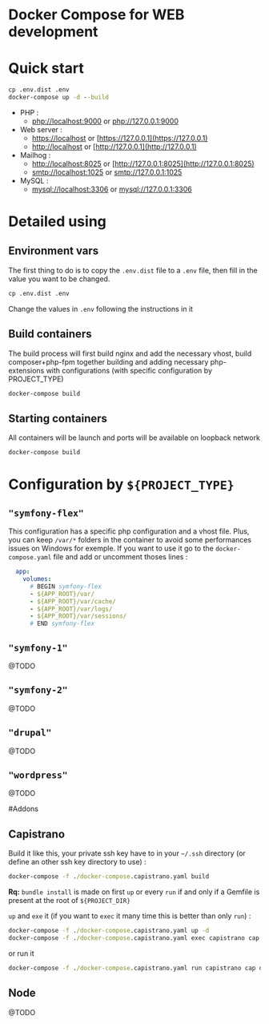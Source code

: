 Docker Compose for WEB development
==================================

# Quick start
```cmd
cp .env.dist .env
docker-compose up -d --build
```

 * PHP :
    * [php://localhost:9000](php://localhost:9000) or [php://127.0.0.1:9000](php://127.0.0.1:9000)
 * Web server :
    * [https://localhost](https://localhost) or [https://127.0.0.1](https://127.0.0.1)
    * [http://localhost](http://localhost) or [http://127.0.0.1](http://127.0.0.1)
 * Mailhog :
   * [http://localhost:8025](http://localhost:8025) or [http://127.0.0.1:8025](http://127.0.0.1:8025)
   * [smtp://localhost:1025](smtp://localhost:1025) or [smtp://127.0.0.1:1025](smtp://127.0.0.1:1025)
 * MySQL :
   * [mysql://localhost:3306](mysql://localhost:3306) or [mysql://127.0.0.1:3306](mysql://127.0.0.1:3306)

# Detailed using
## Environment vars

The first thing to do is to copy the `.env.dist` file to a `.env` file, then fill in the value you want to be changed.

```cmd
cp .env.dist .env
```

Change the values in `.env` following the instructions in it

## Build containers

The build process will first build nginx and add the necessary vhost, build composer+php-fpm together building and
adding necessary php-extensions with configurations (with specific configuration by PROJECT_TYPE)

```cmd
docker-compose build
```

## Starting containers
All containers will be launch and ports will be available on loopback network

```cmd
docker-compose build
```

# Configuration by `${PROJECT_TYPE}`

## `"symfony-flex"`

This configuration has a specific php configuration and a vhost file. Plus, you can keep `/var/*` folders in the
container to avoid some performances issues on Windows for exemple. If you want to use it go to the
`docker-compose.yaml` file and add or uncomment thoses lines :
```yaml
  app:
    volumes:
      # BEGIN symfony-flex
      - ${APP_ROOT}/var/
      - ${APP_ROOT}/var/cache/
      - ${APP_ROOT}/var/logs/
      - ${APP_ROOT}/var/sessions/
      # END symfony-flex
```

## `"symfony-1"`

@TODO

## `"symfony-2"`

@TODO

## `"drupal"`

@TODO

## `"wordpress"`

@TODO

#Addons

## Capistrano

Build it like this, your private ssh key have to in your `~/.ssh` directory (or define an other ssh
key directory to use) :

```cmd
docker-compose -f ./docker-compose.capistrano.yaml build
```

**Rq:** `bundle install` is made on first `up` or every `run` if and only if a Gemfile is present at the root
of `${PROJECT_DIR}`

`up` and `exe` it (if you want to `exec` it many time this is better than only `run`) :

```cmd
docker-compose -f ./docker-compose.capistrano.yaml up -d
docker-compose -f ./docker-compose.capistrano.yaml exec capistrano cap deploy stagging
```
or run it
```cmd
docker-compose -f ./docker-compose.capistrano.yaml run capistrano cap deploy stagging
```

## Node

@TODO